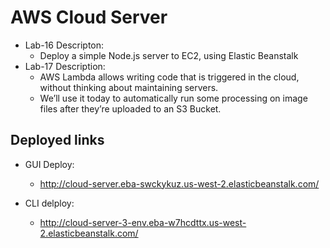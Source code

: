 # AWS Cloud Server

* Lab-16 Descripton:
   * Deploy a simple Node.js server to EC2, using Elastic Beanstalk
* Lab-17 Description:
   * AWS Lambda allows writing code that is triggered in the cloud, without thinking about maintaining servers. 
   * We’ll use it today to automatically run some processing on image files after they’re uploaded to an S3 Bucket.

## Deployed links

* GUI Deploy:
    * <http://cloud-server.eba-swckykuz.us-west-2.elasticbeanstalk.com/>

* CLI delploy:
    * <http://cloud-server-3-env.eba-w7hcdttx.us-west-2.elasticbeanstalk.com/>
